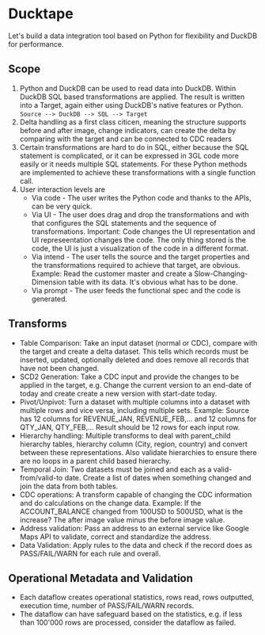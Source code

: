 # Ducktape
Let's build a data integration tool based on Python for flexibility and DuckDB for performance.

## Scope

 1. Python and DuckDB can be used to read data into DuckDB. Within DuckDB SQL based transformations are applied. The result is written into a Target, again either using DuckDB's native features or Python. `Source --> DuckDB --> SQL --> Target`
 2. Delta handling as a first class citicen, meaning the structure supports before and after image, change indicators, can create the delta by comparing with the target and can be connected to CDC readers
 3. Certain transformations are hard to do in SQL, either because the SQL statement is complicated, or it can be expressed in 3GL code more easily or it needs multiple SQL statements. For these Python methods are implemented to achieve these transformations with a single function call.
 4. User interaction levels are
    - Via code - The user writes the Python code and thanks to the APIs, can be very quick.
    - Via UI - The user does drag and drop the transformations and with that configures the SQL statements and the sequence of transformations. Important: Code changes the UI representation and UI represeentation changes the code. The only thing stored is the code, the UI is just a visualization of the code in a different format.
    - Via intend - The user tells the source and the target properties and the transformations required to achieve that target, are obvious. Example: Read the customer master and create a Slow-Changing-Dimension table with its data. It's obvious what has to be done.
    - Via prompt - The user feeds the functional spec and the code is generated.

## Transforms
 - Table Comparison: Take an input dataset (normal or CDC), compare with the target and create a delta dataset. This tells which records must be inserted, updated, optionally deleted and does remove all records that have not been changed.
 - SCD2 Generation: Take a CDC input and provide the changes to be applied in the target, e.g. Change the current version to an end-date of today and create create a new version with start-date today.
 - Pivot/Unpivot: Turn a dataset with multiple columns into a dataset with multiple rows and vice versa, including multiple sets. Example: Source has 12 columns for REVENUE_JAN, REVENUE_FEB,... and 12 columns for QTY_JAN, QTY_FEB,... Result should be 12 rows for each input row.
 - Hierarchy handling: Multiple transforms to deal with parent_child hierarchy tables, hierarchy column (City, region, country) and convert between these representations. Also validate hierarchies to ensure there are no loops in a parent child based hierarchy.
 - Temporal Join: Two datasets must be joined and each as a valid-from/valid-to date. Create a list of dates when something changed and join the data from both tables.
 - CDC operations: A transform capable of changing the CDC information and do calculations on the change data. Example: If the ACCOUNT_BALANCE changed from 100USD to 500USD, what is the increase? The after image value minus the before image value.
 - Address validation: Pass an address to an external service like Google Maps API to validate, correct and standardize the address.
 - Data Validation: Apply rules to the data and check if the record does as PASS/FAIL/WARN for each rule and overall.

## Operational Metadata and Validation
 - Each dataflow creates operational statistics, rows read, rows outputted, execution time, number of PASS/FAIL/WARN records.
 - The dataflow can have safeguard based on the statistics, e.g. if less than 100'000 rows are processed, consider the dataflow as failed.
